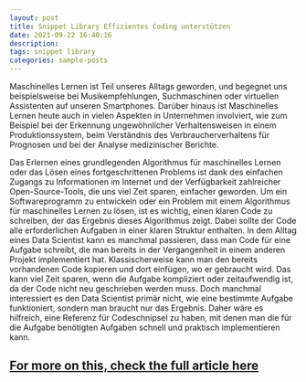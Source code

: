 ```yaml
---
layout: post
title: Snippet Library Effizientes Coding unterstützen
date: 2021-09-22 16:40:16
description: 
tags: snippet library
categories: sample-posts
---
```


Maschinelles Lernen ist Teil unseres Alltags geworden, und begegnet uns beispielsweise bei Musikempfehlungen, Suchmaschinen oder virtuellen Assistenten auf unseren Smartphones. Darüber hinaus ist Maschinelles Lernen heute auch in vielen Aspekten in Unternehmen involviert, wie zum Beispiel bei der Erkennung ungewöhnlicher Verhaltensweisen in einem Produktionssystem, beim Verständnis des Verbraucherverhaltens für Prognosen und bei der Analyse medizinischer Berichte.

Das Erlernen eines grundlegenden Algorithmus für maschinelles Lernen oder das Lösen eines fortgeschrittenen Problems ist dank des einfachen Zugangs zu Informationen im Internet und der Verfügbarkeit zahlreicher Open-Source-Tools, die uns viel Zeit sparen, einfacher geworden. Um ein Softwareprogramm zu entwickeln oder ein Problem mit einem Algorithmus für maschinelles Lernen zu lösen, ist es wichtig, einen klaren Code zu schreiben, der das Ergebnis dieses Algorithmus zeigt. Dabei sollte der Code alle erforderlichen Aufgaben in einer klaren Struktur enthalten.  In dem Alltag eines Data Scientist kann es manchmal passieren, dass man Code für eine Aufgabe schreibt, die man bereits in der Vergangenheit in einem anderen Projekt implementiert hat. Klassischerweise kann man den bereits vorhandenen Code kopieren und dort einfügen, wo er gebraucht wird. Das kann viel Zeit sparen, wenn die Aufgabe kompliziert oder zeitaufwendig ist, da der Code nicht neu geschrieben werden muss.
Doch manchmal interessiert es den Data Scientist primär nicht, wie eine bestimmte Aufgabe funktioniert, sondern man braucht nur das Ergebnis. Daher wäre es hilfreich, eine Referenz für Codeschnipsel zu haben, mit denen man die für die Aufgabe benötigten Aufgaben schnell und praktisch implementieren kann.

## [For more on this, check the full article here](https://websites.fraunhofer.de/ML-Blog/anwendung/snippet-library/)
